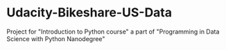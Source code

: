 # Udacity-Bikeshare-US-Data
Project for "Introduction to Python course" a part of "Programming in Data Science with Python Nanodegree"
